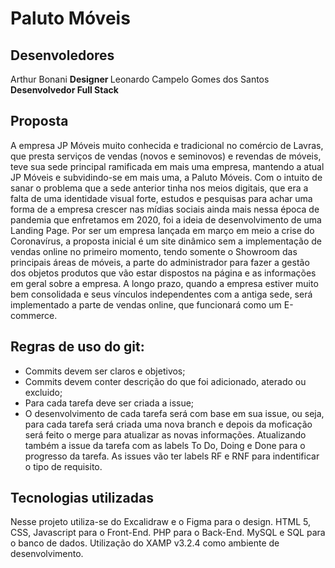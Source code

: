 <h1> Paluto Móveis </h1>

<h2> Desenvoledores </h2>

Arthur Bonani <b> Designer </b>
Leonardo Campelo Gomes dos Santos <b> Desenvolvedor Full Stack </b>

<h2> Proposta </h2>

A empresa JP Móveis muito conhecida e tradicional no comércio de Lavras, que presta serviços de vendas (novos e seminovos) e revendas de móveis, teve sua sede principal ramificada em mais uma empresa, mantendo a atual JP Móveis e subvidindo-se em mais uma, a Paluto Móveis. Com o intuito de sanar o problema que a sede anterior tinha nos meios digitais, que era a falta de uma identidade visual forte, estudos e pesquisas para achar uma forma de a empresa crescer nas mídias sociais ainda mais nessa época de pandemia que enfretamos em 2020, foi a ideia de desenvolvimento de uma Landing Page. Por ser um empresa lançada em março em meio a crise do Coronavírus, a proposta inicial é um site dinâmico sem a implementação de vendas online no primeiro momento, tendo somente o Showroom das principais áreas de móveis, a parte do administrador para fazer a gestão dos objetos produtos que vão estar dispostos na página e as informações em geral sobre a empresa. A longo prazo, quando a empresa estiver muito bem consolidada e seus vínculos independentes com a antiga sede, será implementado a parte de vendas online, que funcionará como um E-commerce.

<h2> Regras de uso do git: </h2>

<ul>
    <li> Commits devem ser claros e objetivos; </li>
    <li> Commits devem conter descrição do que foi adicionado, aterado ou excluido; </li>
    <li> Para cada tarefa deve ser criada a issue; </li>
    <li> O desenvolvimento de cada tarefa será com base em sua issue, ou seja, para cada tarefa será criada uma nova branch e depois da moficação será feito o merge para atualizar as novas informações. Atualizando também a issue da tarefa com as labels To Do, Doing e Done para o progresso da tarefa. As issues vão ter labels RF e RNF para indentificar o tipo de requisito.</li>
</ul>


<h2> Tecnologias utilizadas </h2>

Nesse projeto utiliza-se do Excalidraw e o Figma para o design. HTML 5, CSS, Javascript para o Front-End. PHP para o Back-End. 
MySQL e SQL para o banco de dados. Utilização do XAMP v3.2.4 como ambiente de desenvolvimento.
